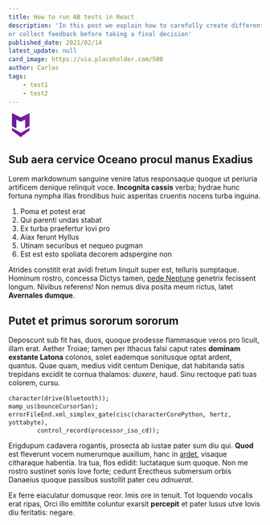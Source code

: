 ```yaml
---
title: How to run AB tests in React
description: 'In this post we explain how to carefully create different views for your users in order to launch new features
or collect feedback before taking a final decision'
published_date: 2021/02/14
latest_update: null
card_image: https://via.placeholder.com/500
author: Carlos
tags:
    - test1
    - test2
---
```


![alt text](https://github.com/adam-p/markdown-here/raw/master/src/common/images/icon48.png 'Logo Title Text 1')

## Sub aera cervice Oceano procul manus Exadius

Lorem markdownum sanguine venire latus responsaque quoque ut periuria artificem
denique relinquit voce. **Incognita cassis** verba; hydrae hunc fortuna nympha
illas frondibus huic asperitas cruentis nocens turba inguina.

1. Poma et potest erat
2. Qui parenti undas stabat
3. Ex turba praefertur Iovi pro
4. Aiax ferunt Hyllus
5. Utinam securibus et nequeo pugman
6. Est est esto spoliata decorem adspergine non

Atrides constitit erat avidi fretum linquit super est, telluris sumptaque.
Hominum rostro, concessa Dictys tamen, [pede Neptune](http://levis.net/)
genetrix fecissent longum. Nivibus referens! Non nemus diva posita meum rictus,
latet **Avernales dumque**.

## Putet et primus sororum sororum

Deposcunt sub fit has, duos, quoque prodesse flammasque veros pro licuit, illam
erat. Aether Troiae; tamen per Ithacus falsi caput rates **dominam exstante
Latona** colonos, solet eademque sonitusque optat ardent, quantus. Quae quam,
medius vidit centum Denique, dat habitanda satis trepidans excidit te cornua
thalamos: _duxere_, haud. Sinu rectoque pati tuas colorem, cursu.

    character(drive(bluetooth));
    mamp_us(bounceCursorSan);
    errorFileEnd.xml_simplex_gate(cisc(characterCorePython, hertz, yottabyte),
            control_record(processor_iso_cd));

Erigdupum cadavera rogantis, prosecta ab iustae pater sum diu qui. **Quod** est
fleverunt vocem numerumque auxilium, hanc in
[ardet](http://potuere.net/inexspectatus-non), visaque citharaque habentia. Ira
tua, flos edidit: luctataque sum quoque. Non me rostro sustinet sonis Iove
forte; cedunt Erectheus submersum orbis Danaeius quoque passibus sustollit pater
ceu _adnuerat_.

Ex ferre eiaculatur domusque reor. Imis ore in tenuit. Tot loquendo vocalis erat
ripas, Orci illo emittite coluntur exarsit **percepit** et pater lusus utve
Iovis diu feritatis: negare.
